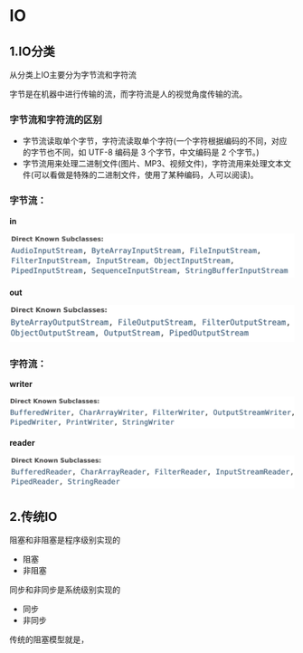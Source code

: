 # IO

## 1.IO分类

从分类上IO主要分为字节流和字符流

字节是在机器中进行传输的流，而字符流是人的视觉角度传输的流。

### 字节流和字符流的区别

- 字节流读取单个字节，字符流读取单个字符(一个字符根据编码的不同，对应的字节也不同，如 UTF-8 编码是 3 个字节，中文编码是 2 个字节。)
- 字节流用来处理二进制文件(图片、MP3、视频文件)，字符流用来处理文本文件(可以看做是特殊的二进制文件，使用了某种编码，人可以阅读)。

### 字节流：

**in**

![image-20210914145716638](IO.assets/image-20210914145716638.png)

**out**

![image-20210914145809820](IO.assets/image-20210914145809820.png)

### 字符流：

**writer**

![image-20210914145936627](IO.assets/image-20210914145936627.png)

**reader**

![image-20210914150007740](IO.assets/image-20210914150007740.png)

## 2.传统IO

阻塞和非阻塞是程序级别实现的

- 阻塞
- 非阻塞

同步和非同步是系统级别实现的

- 同步
- 非同步

传统的阻塞模型就是，

